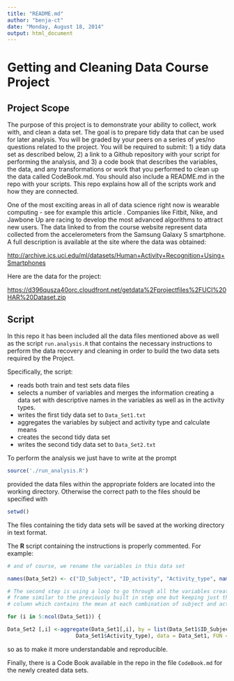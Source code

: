 ```yaml
---
title: "README.md"
author: "benja-ct"
date: "Monday, August 18, 2014"
output: html_document
---
```


# Getting and Cleaning Data Course Project

## Project Scope

The purpose of this project is to demonstrate your ability to collect, work with, and clean a data set. The goal is to prepare tidy data that can be used for later analysis. You will be graded by your peers on a series of yes/no questions related to the project. You will be required to submit: 1) a tidy data set as described below, 2) a link to a Github repository with your script for performing the analysis, and 3) a code book that describes the variables, the data, and any transformations or work that you performed to clean up the data called CodeBook.md. You should also include a README.md in the repo with your scripts. This repo explains how all of the scripts work and how they are connected. 

One of the most exciting areas in all of data science right now is wearable computing - see for example this article . Companies like Fitbit, Nike, and Jawbone Up are racing to develop the most advanced algorithms to attract new users. The data linked to from the course website represent data collected from the accelerometers from the Samsung Galaxy S smartphone. A full description is available at the site where the data was obtained:

http://archive.ics.uci.edu/ml/datasets/Human+Activity+Recognition+Using+Smartphones

Here are the data for the project:

https://d396qusza40orc.cloudfront.net/getdata%2Fprojectfiles%2FUCI%20HAR%20Dataset.zip

## Script

In this repo it has been included all the data files mentioned above as well as the script `run.analysis.R` that contains the necessary instructions to perform the data recovery and cleaning in order to build the two data sets required by the Project.

Specifically, the script:

 * reads both train and test sets data files
 * selects a number of variables and merges the information creating a data set with descriptive names in the variables as well as in the activity types.
 * writes the first tidy data set to `Data_Set1.txt`
 * aggregates the variables by subject and activity type and calculate means
 * creates the second tidy data set
 * writes the second tidy data set to `Data_Set2.txt`
 
To perform the analysis we just have to write at the prompt  
 
```r
source('./run_analysis.R')
```
 
provided the data files within the appropriate folders are located into  the working directory. Otherwise the correct path to the files should be specified with 

```r
setwd()
```
The files containing the tidy data sets will be saved at the working directory in text format.

The **R** script containing the instructions is properly commented. For example:

```r
# and of course, we rename the variables in this data set

names(Data_Set2) <- c("ID_Subject", "ID_activity", "Activity_type", names(x_Sets2)[1])            

# The second step is using a loop to go through all the variables creating a data
# frame similar to the previously built in step one but keeping just the third 
# column which contains the mean at each combination of subject and activity

for (i in 5:ncol(Data_Set1)) {

Data_Set2 [,i] <-aggregate(Data_Set1[,i], by = list(Data_Set1$ID_Subject,
                      Data_Set1$Activity_type), data = Data_Set1, FUN ="mean")[,3]

```
so as to make it more understandable and reproducible.

Finally, there is a Code Book available in the repo in the file `CodeBook.md` for the newly created data sets. 